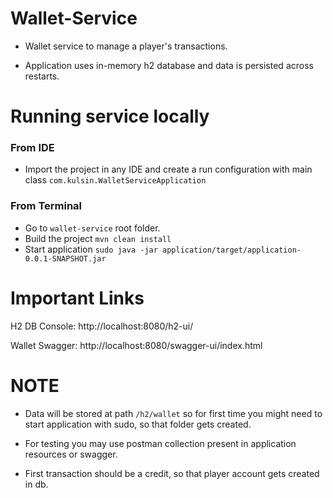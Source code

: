 # Wallet-Service

- Wallet service to manage a player's transactions.

- Application uses in-memory h2 database and data is persisted across restarts.

# Running service locally

### From IDE

- Import the project in any IDE and create a run configuration with main class `com.kulsin.WalletServiceApplication`

### From Terminal
- Go to `wallet-service` root folder.
- Build the project `mvn clean install`
- Start application `sudo java -jar application/target/application-0.0.1-SNAPSHOT.jar`

# Important Links

H2 DB Console: http://localhost:8080/h2-ui/

Wallet Swagger: http://localhost:8080/swagger-ui/index.html


# NOTE
- Data will be stored at path `/h2/wallet` so for first time you might need to start application with sudo, so that folder gets created.

- For testing you may use postman collection present in application resources or swagger.

- First transaction should be a credit, so that player account gets created in db.

